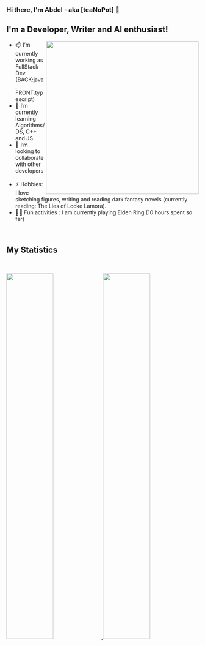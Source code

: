 ### Hi there, I'm Abdel - aka [teaNoPot] 👋

## I'm a Developer, Writer and AI enthusiast!
 
  <img align="right" src="https://github-readme-stats.vercel.app/api/top-langs/?username=teaNoPot&theme=gruvbox&layout=compact&hide_border=true" width="400">
 
- 📫 I’m currently working as FullStack Dev (BACK:java, FRONT:typescript)
- 🌱 I’m currently learning Algorithms/DS, C++ and JS.
- 👯 I’m looking to collaborate with other developers.
- ⚡ Hobbies: I love sketching figures, writing and reading dark fantasy novels (currently reading: The Lies of Locke Lamora).
- 🤸‍♂️ Fun activities : I am currently playing Elden Ring (10 hours spent so far)

</br>

## My Statistics

<br/>
<p align="left">
  <a href="https://abdel-portfolio.netlify.app/">
  <img width="49.5%" src="https://github-readme-stats.vercel.app/api?username=teaNoPot&show_icons=true&theme=gruvbox&hide_border=true" />
  <img width="49.5%" src="https://github-readme-streak-stats.herokuapp.com/?user=teaNoPot&theme=gruvbox&hide_border=true" />
  </a>
</p>
<br>
